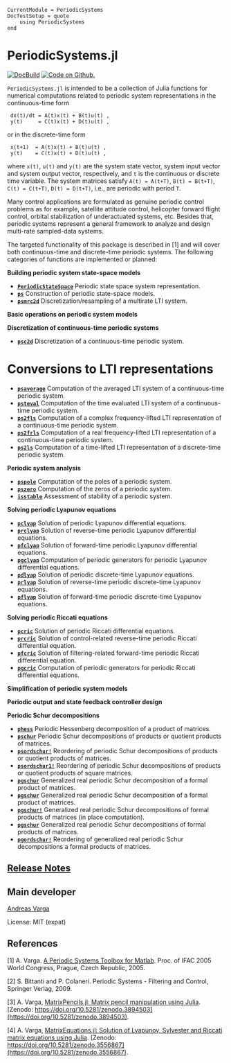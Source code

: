 ```@meta
CurrentModule = PeriodicSystems
DocTestSetup = quote
    using PeriodicSystems
end
```

# PeriodicSystems.jl

[![DocBuild](https://github.com/andreasvarga/PeriodicSystems.jl/workflows/CI/badge.svg)](https://github.com/andreasvarga/PeriodicSystems.jl/actions)
[![Code on Github.](https://img.shields.io/badge/code%20on-github-blue.svg)](https://github.com/andreasvarga/PeriodicSystems.jl)

`PeriodicSystems.jl` is intended to be a collection of Julia functions for numerical computations related to periodic system representations in the continuous-time form

     dx(t)/dt = A(t)x(t) + B(t)u(t) ,
     y(t)     = C(t)x(t) + D(t)u(t) ,

or in the discrete-time form

     x(t+1)  = A(t)x(t) + B(t)u(t) ,
     y(t)    = C(t)x(t) + D(t)u(t) ,

where `x(t)`, `u(t)` and `y(t)` are the system state vector, system input vector and system output vector, respectively, and `t` is the continuous or discrete time variable. The system matrices satisfy `A(t) = A(t+T)`, `B(t) = B(t+T)`, `C(t) = C(t+T)`, `D(t) = D(t+T)`,  i.e., are periodic with period `T`. 

Many control applications are formulated as genuine
periodic control problems as for example, satellite attitude control, helicopter forward flight control, orbital stabilization of underactuated systems, etc. Besides
that, periodic systems represent a general framework to analyze and design multi-rate sampled-data systems. 

The targeted functionality of this package is described in [1] and will cover both continuous-time and discrete-time periodic systems. The following categories of functions are implemented or planned:

**Building periodic system state-space models**

* **[`PeriodicStateSpace`](@ref)**   Periodic state space system representation.
* **[`ps`](@ref)**  Construction of periodic state-space models.
* **[`psmrc2d`](@ref)**  Discretization/resampling of a multirate LTI system. 

**Basic operations on periodic system models**

**Discretization of continuous-time periodic systems**

* **[`psc2d`](@ref)**  Discretization of a continuous-time periodic system. 

# Conversions to LTI representations

* **[`psaverage`](@ref)**  Computation of the averaged LTI system of a continuous-time periodic system.
* **[`psteval`](@ref)**  Computation of the time evaluated LTI system of a continuous-time periodic system.
* **[`ps2fls`](@ref)**  Computation of a complex frequency-lifted LTI representation of a continuous-time periodic system. 
* **[`ps2frls`](@ref)**  Computation of a real frequency-lifted LTI representation of a continuous-time periodic system. 
* **[`ps2ls`](@ref)**  Computation of a time-lifted LTI representation of a discrete-time periodic system. 

**Periodic system analysis**

* **[`pspole`](@ref)**  Computation of the poles of a periodic system.
* **[`pszero`](@ref)**  Computation of the zeros of a periodic system.
* **[`isstable`](@ref)**  Assessment of stability of a periodic system.

**Solving periodic Lyapunov equations**

* **[`pclyap`](@ref)** Solution of periodic Lyapunov differential equations. 
* **[`prclyap`](@ref)** Solution of reverse-time periodic Lyapunov differential equations. 
* **[`pfclyap`](@ref)**  Solution of forward-time periodic Lyapunov differential equations.
* **[`pgclyap`](@ref)** Computation of periodic generators for periodic Lyapunov differential equations.
* **[`pdlyap`](@ref)** Solution of periodic discrete-time Lyapunov equations. 
* **[`prlyap`](@ref)** Solution of reverse-time periodic discrete-time Lyapunov equations. 
* **[`pflyap`](@ref)**  Solution of forward-time periodic discrete-time Lyapunov equations.

**Solving periodic Riccati equations**

* **[`pcric`](@ref)** Solution of periodic Riccati differential equations. 
* **[`prcric`](@ref)** Solution of control-related reverse-time periodic Riccati differential equation. 
* **[`pfcric`](@ref)**  Solution of filtering-related forward-time periodic Riccati differential equation.
* **[`pgcric`](@ref)** Computation of periodic generators for periodic Riccati differential equations.




**Simplification of periodic system models**

**Periodic output and state feedback controller design** 

**Periodic Schur decompositions**

* **[`phess`](@ref)**  Periodic Hessenberg decomposition of a product of matrices.
* **[`pschur`](@ref)**  Periodic Schur decompositions of products or quotient products of matrices. 
* **[`psordschur!`](@ref)**  Reordering of periodic Schur decompositions of products or quotient products of matrices.
* **[`psordschur1!`](@ref)**  Reordering of periodic Schur decompositions of products or quotient products of square matrices.
* **[`pgschur`](@ref)**  Generalized real periodic Schur decomposition of a formal product of matrices.
* **[`pgschur`](@ref)**  Generalized real periodic Schur decomposition of a formal product of matrices.
* **[`pgschur!`](@ref)**  Generalized real periodic Schur decompositions of formal products of matrices (in place computation).
* **[`pgschur`](@ref)**  Generalized real periodic Schur decompositions of formal products of matrices.
* **[`pgordschur!`](@ref)**  Reordering of generalized real periodic Schur decompositions a formal products of matrices.




## [Release Notes](https://github.com/andreasvarga/PeriodicSystems.jl/blob/master/ReleaseNotes.md)

## Main developer

[Andreas Varga](https://sites.google.com/view/andreasvarga/home)

License: MIT (expat)

## References

[1] A. Varga. [A Periodic Systems Toolbox for Matlab](https://elib.dlr.de/12283/1/varga_ifac2005p1.pdf). Proc. of IFAC 2005 World Congress, Prague, Czech Republic, 2005.

[2] S. Bittanti and P. Colaneri. Periodic Systems - Filtering and Control, Springer Verlag, 2009.

[3]  A. Varga, [MatrixPencils.jl: Matrix pencil manipulation using Julia](https://github.com/andreasvarga/MatrixPencils.jl).
[Zenodo: https://doi.org/10.5281/zenodo.3894503](https://doi.org/10.5281/zenodo.3894503).

[4]  A. Varga, [MatrixEquations.jl: Solution of Lyapunov, Sylvester and Riccati matrix equations using Julia](https://github.com/andreasvarga/MatrixEquations.jl). [Zenodo: https://doi.org/10.5281/zenodo.3556867](https://doi.org/10.5281/zenodo.3556867).
